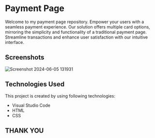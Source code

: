 # Payment Page
Welcome to my payment page repository. Empower your users with a seamless payment experience. Our solution offers multiple card options, mirroring the simplicity and functionality of a traditional payment page. Streamline transactions and enhance user satisfaction with our intuitive interface.


## Screenshots
![Screenshot 2024-06-05 131931](https://github.com/prathamsingh19/Payment_Page/assets/168055736/ccac0c57-e404-431e-91e0-9909f671f16a)




## Technologies Used

This project is created by using following
technologies:

- Visual Studio Code
- HTML
- CSS


## THANK YOU
